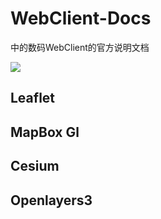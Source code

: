 # WebClient-Docs
中的数码WebClient的官方说明文档

![](./_media/mapgis-webclient/png)

## Leaflet

## MapBox Gl

## Cesium

## Openlayers3
